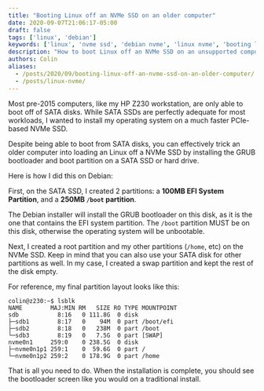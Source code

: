 ```yaml
---
title: "Booting Linux off an NVMe SSD on an older computer"
date: 2020-09-07T21:06:17-05:00
draft: false
tags: ['linux', 'debian']
keywords: ['linux', 'nvme ssd', 'debian nvme', 'linux nvme', 'booting linux off nvme']
description: "How to boot Linux off an NVMe SSD on an unsupported computer."
authors: Colin
aliases:
  - /posts/2020/09/booting-linux-off-an-nvme-ssd-on-an-older-computer/
  - /posts/linux-nvme/
---
```


Most pre-2015 computers, like my HP Z230 workstation, are only able to boot off of SATA disks. While SATA SSDs are perfectly adequate for most workloads, I wanted to install my operating system on a much faster PCIe-based NVMe SSD.

Despite being able to boot from SATA disks, you can effectively trick an older computer into loading an Linux off a NVMe SSD by installing the GRUB bootloader and boot partition on a SATA SSD or hard drive.

<!--more-->

Here is how I did this on Debian:

First, on the SATA SSD, I created 2 partitions: a **100MB EFI System Partition**, and a **250MB `/boot` partition**.

The Debian installer will install the GRUB bootloader on this disk, as it is the one that contains the EFI system partition. The `/boot` partition MUST be on this disk, otherwise the operating system will be unbootable.

Next, I created a root partition and my other partitions (`/home`, etc) on the NVMe SSD. Keep in mind that you can also use your SATA disk for other partitions as well. In my case, I created a swap partition and kept the rest of the disk empty.

For reference, my final partition layout looks like this:

    colin@z230:~$ lsblk
    NAME        MAJ:MIN RM   SIZE RO TYPE MOUNTPOINT
    sdb           8:16   0 111.8G  0 disk
    ├─sdb1        8:17   0    94M  0 part /boot/efi
    ├─sdb2        8:18   0   238M  0 part /boot
    └─sdb3        8:19   0   7.5G  0 part [SWAP]
    nvme0n1     259:0    0 238.5G  0 disk
    ├─nvme0n1p1 259:1    0  59.6G  0 part /
    └─nvme0n1p2 259:2    0 178.9G  0 part /home

That is all you need to do. When the installation is complete, you should see the bootloader screen like you would on a traditional install. 